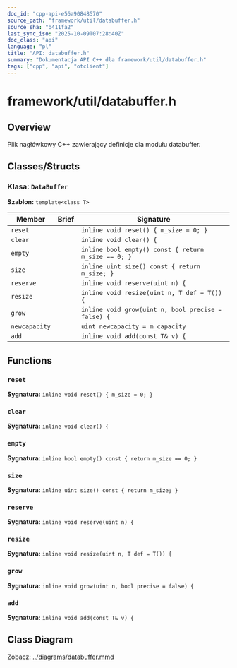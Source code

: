 ```yaml
---
doc_id: "cpp-api-e56a90848570"
source_path: "framework/util/databuffer.h"
source_sha: "b411fa2"
last_sync_iso: "2025-10-09T07:28:40Z"
doc_class: "api"
language: "pl"
title: "API: databuffer.h"
summary: "Dokumentacja API C++ dla framework/util/databuffer.h"
tags: ["cpp", "api", "otclient"]
---
```


# framework/util/databuffer.h

## Overview

Plik nagłówkowy C++ zawierający definicje dla modułu databuffer.

## Classes/Structs

### Klasa: `DataBuffer`

**Szablon:** `template<class T>`

| Member | Brief | Signature |
|--------|-------|-----------|
| `reset` |  | `inline void reset() { m_size = 0; }` |
| `clear` |  | `inline void clear() {` |
| `empty` |  | `inline bool empty() const { return m_size == 0; }` |
| `size` |  | `inline uint size() const { return m_size; }` |
| `reserve` |  | `inline void reserve(uint n) {` |
| `resize` |  | `inline void resize(uint n, T def = T()) {` |
| `grow` |  | `inline void grow(uint n, bool precise = false) {` |
| `newcapacity` |  | `uint newcapacity = m_capacity` |
| `add` |  | `inline void add(const T& v) {` |

## Functions

### `reset`

**Sygnatura:** `inline void reset() { m_size = 0; }`

### `clear`

**Sygnatura:** `inline void clear() {`

### `empty`

**Sygnatura:** `inline bool empty() const { return m_size == 0; }`

### `size`

**Sygnatura:** `inline uint size() const { return m_size; }`

### `reserve`

**Sygnatura:** `inline void reserve(uint n) {`

### `resize`

**Sygnatura:** `inline void resize(uint n, T def = T()) {`

### `grow`

**Sygnatura:** `inline void grow(uint n, bool precise = false) {`

### `add`

**Sygnatura:** `inline void add(const T& v) {`

## Class Diagram

Zobacz: [../diagrams/databuffer.mmd](../diagrams/databuffer.mmd)
